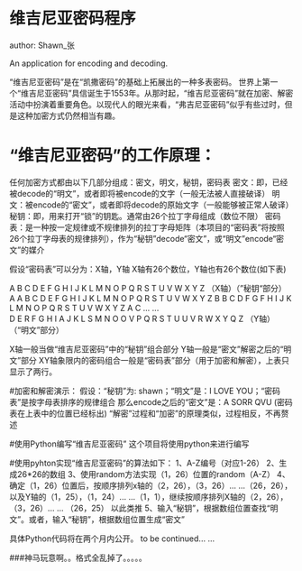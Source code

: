 # 维吉尼亚密码程序
author: Shawn_张

An application for encoding and decoding.

“维吉尼亚密码”是在“凯撒密码”的基础上拓展出的一种多表密码。
世界上第一个“维吉尼亚密码”具信诞生于1553年。从那时起，“维吉尼亚密码”就在加密、解密活动中扮演着重要角色。以现代人的眼光来看，“弗吉尼亚密码”似乎有些过时，但是这种加密方式仍然相当有趣。

# “维吉尼亚密码”的工作原理：
任何加密方式都由以下几部分组成：密文，明文，秘钥，密码表
密文：即，已经被decode的“明文”，或者即将被encode的文字（一般无法被人直接破译）
明文：被encode的“密文”，或者即将decode的原始文字（一般能够被正常人破译）
秘钥：即，用来打开“锁”的钥匙。通常由26个拉丁字母组成（数位不限）
密码表：是一种按一定规律或不规律排列的拉丁字母矩阵（本项目的“密码表”将按照26个拉丁字母表的规律排列），作为“秘钥”decode“密文”，或“明文”encode“密文”的媒介

假设“密码表”可以分为：X轴，Y轴
X轴有26个数位，Y轴也有26个数位(如下表)

  A  B  C  D  E  F  G  H  I  J  K  L  M  N  O  P  Q  R  S  T  U  V  W  X  Y  Z  （X轴）（”秘钥“部分）
A A  B  C  D  E  F  G  H  I  J  K  L  M  N  O  P  Q  R  S  T  U  V  W  X  Y  Z
B B  C  D  F  G  F  H  I  J  K  L  M  N  O  P  Q  R  S  T  U  V  W  X  Y  Z  A
C ... ...                
D
E                                        R
F
G
H
I                                                       A
J
K
L                      S
M
N
O O                    V
P
Q
R
S
T
U U
V                                                                 R
W
X
Y                                                        Q
Z
（Y轴）
（“明文”部分）

X轴一般当做“维吉尼亚密码”中的“秘钥”组合部分
Y轴一般是“密文”解密之后的“明文”部分
XY轴象限内的密码组合一般是“密码表”部分（用于加密和解密），上表只显示了两行。

#加密和解密演示：
假设：“秘钥”为: shawn；“明文”是：I LOVE YOU；“密码表”是按字母表排序的规律组合
那么encode之后的“密文”是：A SORR QVU (密码表在上表中的位置已经标出)
“解密”过程和“加密”的原理类似，过程相反，不再赘述

#使用Python编写“维吉尼亚密码”
这个项目将使用python来进行编写

#使用pyhton实现“维吉尼亚密码”的算法如下：
1、A-Z编号（对应1-26）
2、生成26*26的数组
3、使用random方法实现（1，26）位置的random（A-Z）
4、确定（1，26）位置后，按顺序排列x轴的（2，26），（3，26）... ...（26，26），以及Y轴的（1，25），（1，24）... ...（1，1），继续按顺序排列X轴的（2，26），（3，26）... ... （26，25） 以此类推
5、输入“秘钥”，根据数组位置查找“明文”。或者，输入“秘钥”，根据数组位置生成“密文”



具体Python代码将在两个月内公开。 
to be continued... ...

###神马玩意啊。。格式全乱掉了。。。。。




